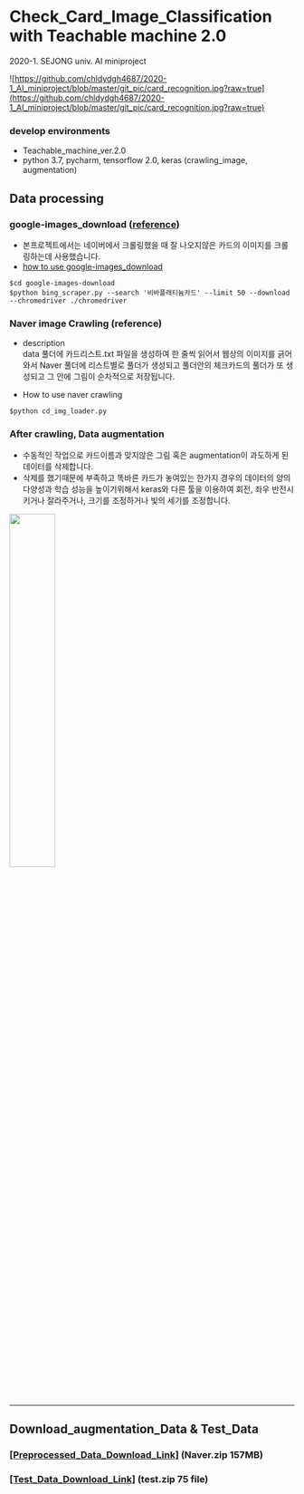 # Check_Card_Image_Classification with Teachable machine 2.0 

2020-1. SEJONG univ. AI miniproject

![https://github.com/chldydgh4687/2020-1_AI_miniproject/blob/master/git_pic/card_recognition.jpg?raw=true](https://github.com/chldydgh4687/2020-1_AI_miniproject/blob/master/git_pic/card_recognition.jpg?raw=true)


### develop environments
- Teachable_machine_ver.2.0
- python 3.7, pycharm, tensorflow 2.0, keras (crawling_image, augmentation)

## Data processing

### google-images_download ([reference](https://github.com/hardikvasa/google-images-download/issues/301#issuecomment-597216052))
- 본프로젝트에서는 네이버에서 크롤링했을 때 잘 나오지않은 카드의 이미지를 크롤링하는데 사용했습니다.
- [how to use google-images_download](https://github.com/chldydgh4687/2020-1_AI_miniproject/issues/1)
```
$cd google-images-download
$python bing_scraper.py --search '비바플래티늄카드' --limit 50 --download --chromedriver ./chromedriver
```
### Naver image Crawling (reference)

- description  
data 풀더에 카드리스트.txt 파일을 생성하여 한 줄씩 읽어서 웹상의 이미지를 긁어와서 Naver 풀더에 리스트별로 풀더가 생성되고 풀더안의 체크카드의 풀더가 또 생성되고 그 안에 그림이 순차적으로 저장됩니다. 

- How to use naver crawling
```
$python cd_img_loader.py
```
### After crawling, Data augmentation 
- 수동적인 작업으로 카드이름과 맞지않은 그림 혹은 augmentation이 과도하게 된 데이터를 삭제합니다.
- 삭제를 했기때문에 부족하고 똑바른 카드가 놓여있는 한가지 경우의 데이터의 양의 다양성과 학습 성능을 높이기위해서 keras와 다른 툴을 이용하여 회전, 좌우 반전시키거나 잘라주거나, 크기를 조정하거나 빛의 세기를 조정합니다.
 
<img src="https://github.com/chldydgh4687/2020-1_AI_miniproject/blob/master/git_pic/e4bae_aug.PNG" width="40%">

</br>

---

## Download_augmentation_Data & Test_Data
### [[Preprocessed_Data_Download_Link]](https://www.dropbox.com/s/46e2ogzl7r9y0cj/NAVER.zip?dl=0) (Naver.zip 157MB)
### [[Test_Data_Download_Link]](https://www.dropbox.com/s/eajs98wr59gyeky/test.zip?dl=0) (test.zip 75 file)


